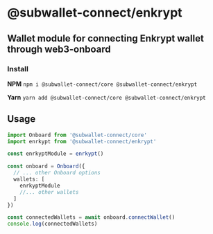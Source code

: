 # @subwallet-connect/enkrypt

## Wallet module for connecting Enkrypt wallet through web3-onboard

### Install

**NPM**
`npm i @subwallet-connect/core @subwallet-connect/enkrypt`

**Yarn**
`yarn add @subwallet-connect/core @subwallet-connect/enkrypt`

## Usage

```typescript
import Onboard from '@subwallet-connect/core'
import enrkypt from '@subwallet-connect/enkrypt'

const enrkyptModule = enrkypt()

const onboard = Onboard({
  // ... other Onboard options
  wallets: [
    enrkyptModule
    //... other wallets
  ]
})

const connectedWallets = await onboard.connectWallet()
console.log(connectedWallets)
```
